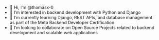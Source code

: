 - 👋 Hi, I’m @thomasx-0  
- 👀 I’m interested in backend development with Python and Django  
- 🌱 I’m currently learning Django, REST APIs, and database management as part of the Meta Backend Developer Certification  
- 💞️ I’m looking to collaborate on Open Source Projects related to backend development and scalable web applications  
<!---
thomasx-0/thomasx-0 is a ✨ special ✨ repository because its `README.md` (this file) appears on your GitHub profile.
You can click the Preview link to take a look at your changes.
--->
